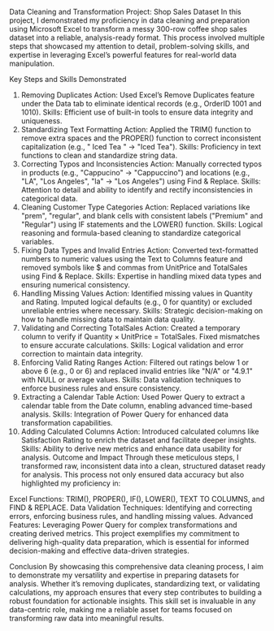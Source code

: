 Data Cleaning and Transformation Project: Shop Sales Dataset
In this project, I demonstrated my proficiency in data cleaning and preparation using Microsoft Excel to transform a messy 300-row coffee shop sales dataset into a reliable, analysis-ready format. This process involved multiple steps that showcased my attention to detail, problem-solving skills, and expertise in leveraging Excel’s powerful features for real-world data manipulation.

Key Steps and Skills Demonstrated
1. Removing Duplicates
Action: Used Excel’s Remove Duplicates feature under the Data tab to eliminate identical records (e.g., OrderID 1001 and
1010).
Skills: Efficient use of built-in tools to ensure data integrity and uniqueness.
2. Standardizing Text Formatting
Action: Applied the TRIM() function to remove extra spaces and the PROPER() function to correct inconsistent capitalization (e.g., " Iced Tea " → "Iced Tea").
Skills: Proficiency in text functions to clean and standardize string data.
3. Correcting Typos and Inconsistencies
Action: Manually corrected typos in products (e.g., "Cappucino" → "Cappuccino") and locations (e.g., "LA", "Los Angeles", "la" → "Los Angeles") using Find & Replace.
Skills: Attention to detail and ability to identify and rectify inconsistencies in categorical data.
4. Cleaning Customer Type Categories
Action: Replaced variations like "prem", "regular", and blank cells with consistent labels ("Premium" and "Regular") using IF statements and the LOWER() function.
Skills: Logical reasoning and formula-based cleaning to standardize categorical variables.
5. Fixing Data Types and Invalid Entries
Action: Converted text-formatted numbers to numeric values using the Text to Columns feature and removed symbols like $ and commas from UnitPrice and TotalSales using Find & Replace.
Skills: Expertise in handling mixed data types and ensuring numerical consistency.
6. Handling Missing Values
Action: Identified missing values in Quantity and Rating. Imputed logical defaults (e.g., 0 for quantity) or excluded unreliable entries where necessary.
Skills: Strategic decision-making on how to handle missing data to maintain data quality.
7. Validating and Correcting TotalSales
Action: Created a temporary column to verify if Quantity × UnitPrice = TotalSales. Fixed mismatches to ensure accurate calculations.
Skills: Logical validation and error correction to maintain data integrity.
8. Enforcing Valid Rating Ranges
Action: Filtered out ratings below 1 or above 6 (e.g., 0 or 6) and replaced invalid entries like "N/A" or "4.9.1" with NULL or average values.
Skills: Data validation techniques to enforce business rules and ensure consistency.
9. Extracting a Calendar Table
Action: Used Power Query to extract a calendar table from the Date column, enabling advanced time-based analysis.
Skills: Integration of Power Query for enhanced data transformation capabilities.
10. Adding Calculated Columns
Action: Introduced calculated columns like Satisfaction Rating to enrich the dataset and facilitate deeper insights.
Skills: Ability to derive new metrics and enhance data usability for analysis.
Outcome and Impact
Through these meticulous steps, I transformed raw, inconsistent data into a clean, structured dataset ready for analysis. This process not only ensured data accuracy but also highlighted my proficiency in:

Excel Functions: 
TRIM(), PROPER(), IF(), LOWER(), TEXT TO COLUMNS, and FIND & REPLACE.
Data Validation Techniques: Identifying and correcting errors, enforcing business rules, and handling missing values.
Advanced Features: Leveraging Power Query for complex transformations and creating derived metrics.
This project exemplifies my commitment to delivering high-quality data preparation, which is essential for informed decision-making and effective data-driven strategies.

Conclusion
By showcasing this comprehensive data cleaning process, I aim to demonstrate my versatility and expertise in preparing datasets for analysis. Whether it’s removing duplicates, standardizing text, or validating calculations, my approach ensures that every step contributes to building a robust foundation for actionable insights. This skill set is invaluable in any data-centric role, making me a reliable asset for teams focused on transforming raw data into meaningful results.

